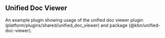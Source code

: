 ## Unified Doc Viewer

An example plugin showing usage of the unified doc viewer plugin (platform/plugins/shared/unified_doc_viewer) and package (@kbn/unified-doc-viewer).